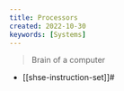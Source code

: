 ```yaml
---
title: Processors
created: 2022-10-30
keywords: [Systems]
---
```


> Brain of a computer
- [[shse-instruction-set]]#
